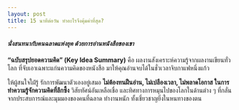 ```yaml
---
layout: post
title: 15 นาทีต่อวัน ทำอะไรจึงคุ้มค่าที่สุด?
---
```

<h4><i>นั่งสนทนากับคนฉลาดแห่งยุค ด้วยการอ่านหนังสือของเขา</i></h4>

<p><b>“ฉบับสรุปยอดความคิด” (Key Idea Summary)</b> คือ ผลงานสังเคราะห์ความรู้จากผลงานเขียนทั่วโลก ที่จับเอาเฉพาะแก่นความคิดของหนังสือ มาให้คุณอ่านจบได้ในชั่วเวลาจิบกาแฟหนึ่งแก้ว</p>

<p>ให้ผู้สนใจใฝ่รู้ รักการพัฒนาตัวเองอยู่เสมอ <b>ไม่ต้องทนฝืนอ่าน, ไม่เปลืองเวลา, ไม่พลาดโอกาส ในการทำความรู้จักความคิดที่ลึกซึ้ง</b> วิสัยทัศน์อันเหลือเชื่อ และทิศทางการหมุนไปของโลกในด้านต่าง ๆ ที่กลั่นจากประสบการณ์และมุมมองของคนที่ฉลาด ทำงานหนัก ทั้งเชี่ยวชาญยิ่งในหนทางของตน
